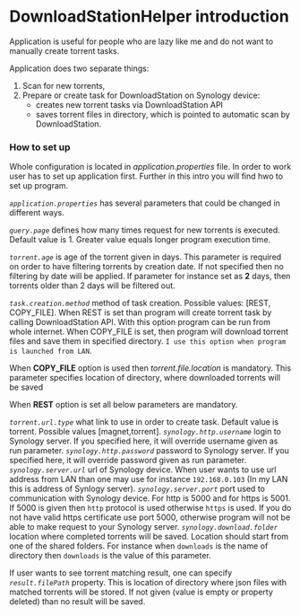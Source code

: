 # DownloadStationHelper introduction

Application is useful for people who are lazy like me and do not want to manually create torrent tasks.

Application does two separate things:
1) Scan for new torrents,
2) Prepare or create task for DownloadStation on Synology device:
    - creates new torrent tasks via DownloadStation API
    - saves torrent files in directory, which is pointed to automatic scan by DownloadStation.

### How to set up

Whole configuration is located in _application.properties_ file. In order to work user has to set up application 
first. Further in this intro you will find hwo to set up program.

_`application.properties`_ has several parameters that could be changed in different ways.

_`query.page`_ defines how many times request for new torrents is executed. Default value is 1. 
Greater value equals longer program execution time.

_`torrent.age`_ is age of the torrent given in days. This parameter is required on order to have filtering torrents 
by creation date. If not specified then no filtering by date will be applied. If parameter for instance set as **2**
days, then torrents older than 2 days will be filtered out.

_`task.creation.method`_ method of task creation. Possible values: [REST, COPY_FILE]. When REST is set than program
will create torrent task by calling DownloadStation API. With this option program can be run from whole internet.
When COPY_FILE is set, then program will download torrent files and save them in specified directory. `I use this
option when program is launched from LAN`.

When **COPY_FILE** option is used then _torrent.file.location_ is mandatory. This parameter specifies location of 
directory, where downloaded torrents will be saved

When **REST** option is set all below parameters are mandatory.

_`torrent.url.type`_ what link to use in order to create task. Default value is torrent. 
Possible values [magnet,torrent].
_`synology.http.username`_ login to Synology server. If you specified here, it will override username given as run 
parameter.
_`synology.http.password`_ password to Synology server. If you specified here, it will override password given as run 
parameter.
_`synology.server.url`_ url of Synology device. When user wants to use url address from LAN than one may
use for instance `192.168.0.103` (In my LAN this is address of Synlogy server).
_`synology.server.port`_ port used to communication with Synology device. For http is 5000 and for https is 5001.
If 5000 is given then `http` protocol is used otherwise `https` is used. If you do not have valid https certificate
use port 5000, otherwise program will not be able to make request to your Synology server.
_`synology.download.folder`_ location where completed torrents will be saved. Location should start from one of the 
shared folders. For instance when `downloads` is the name of directory then `downloads` is the value of this 
parameter. 

If user wants to see torrent matching result, one can specify _`result.filePath`_ property. This is location of 
directory where json files with matched torrents will be stored. If not given (value is empty or property deleted) 
than no result will be saved. 
